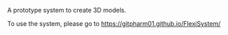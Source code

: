A prototype system to create 3D models.

To use the system, please go to https://gitpharm01.github.io/FlexiSystem/  

